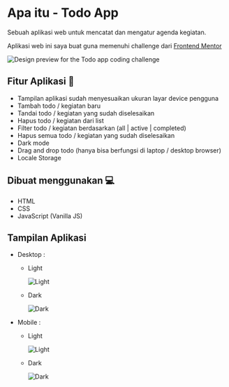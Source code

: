 # Apa itu - Todo App

Sebuah aplikasi web untuk mencatat dan mengatur agenda kegiatan.

Aplikasi web ini saya buat guna memenuhi challenge dari [Frontend Mentor](https://www.frontendmentor.io)

![Design preview for the Todo app coding challenge](./design/desktop-preview.jpg)

## Fitur Aplikasi 👋

- Tampilan aplikasi sudah menyesuaikan ukuran layar device pengguna
- Tambah todo / kegiatan baru
- Tandai todo / kegiatan yang sudah diselesaikan
- Hapus todo / kegiatan dari list
- Filter todo / kegiatan berdasarkan (all | active | completed)
- Hapus semua todo / kegiatan yang sudah diselesaikan
- Dark mode
- Drag and drop todo (hanya bisa berfungsi di laptop / desktop browser)
- Locale Storage


## Dibuat menggunakan 💻

- HTML
- CSS
- JavaScript (Vanilla JS)

## Tampilan Aplikasi

- Desktop :

  - Light
  
    ![Light](./design/desktop-design-light.jpg)
    
  - Dark
  
    ![Dark](./design/desktop-design-dark.jpg)
 
- Mobile :
  
  - Light
  
    ![Light](./design/mobile-design-light.jpg)
  
  - Dark 
  
    ![Dark](./design/mobile-design-dark.jpg)


